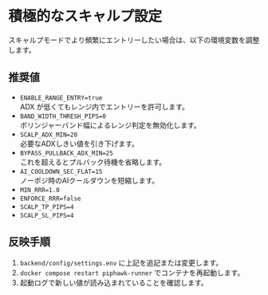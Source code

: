 # 積極的なスキャルプ設定

スキャルプモードでより頻繁にエントリーしたい場合は、以下の環境変数を調整します。

## 推奨値

- `ENABLE_RANGE_ENTRY=true`  
  ADX が低くてもレンジ内でエントリーを許可します。
- `BAND_WIDTH_THRESH_PIPS=0`  
  ボリンジャーバンド幅によるレンジ判定を無効化します。
- `SCALP_ADX_MIN=20`  
  必要なADXしきい値を引き下げます。
- `BYPASS_PULLBACK_ADX_MIN=25`  
  これを超えるとプルバック待機を省略します。
- `AI_COOLDOWN_SEC_FLAT=15`  
  ノーポジ時のAIクールダウンを短縮します。
- `MIN_RRR=1.0`
- `ENFORCE_RRR=false`
- `SCALP_TP_PIPS=4`
- `SCALP_SL_PIPS=4`

## 反映手順

1. `backend/config/settings.env` に上記を追記または変更します。
2. `docker compose restart piphawk-runner` でコンテナを再起動します。
3. 起動ログで新しい値が読み込まれていることを確認します。
